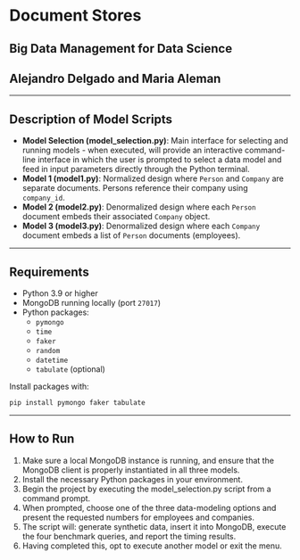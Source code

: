 # Document Stores

## Big Data Management for Data Science 
## Alejandro Delgado and Maria Aleman

---

## Description of Model Scripts

- **Model Selection (model_selection.py)**: Main interface for selecting and running models - when executed, will provide an interactive command-line interface in which the user is prompted to select a data model and feed in input parameters directly through the Python terminal.
- **Model 1 (model1.py)**: Normalized design where `Person` and `Company` are separate documents. Persons reference their company using `company_id`.
- **Model 2 (model2.py)**: Denormalized design where each `Person` document embeds their associated `Company` object.
- **Model 3 (model3.py)**: Denormalized design where each `Company` document embeds a list of `Person` documents (employees).

---

## Requirements

- Python 3.9 or higher
- MongoDB running locally (port `27017`)
- Python packages:
  - `pymongo`
  - `time`
  - `faker`
  - `random`
  - `datetime`
  - `tabulate` (optional)

Install packages with:

```bash
pip install pymongo faker tabulate
```

---

## How to Run

1. Make sure a local MongoDB instance is running, and ensure that the MongoDB client is properly instantiated in all three models.
2. Install the necessary Python packages in your environment.
3. Begin the project by executing the model_selection.py script from a command prompt.
4. When prompted, choose one of the three data-modeling options and present the requested numbers for employees and companies.
5. The script will: generate synthetic data, insert it into MongoDB, execute the four benchmark queries, and report the timing results.
6. Having completed this, opt to execute another model or exit the menu.
